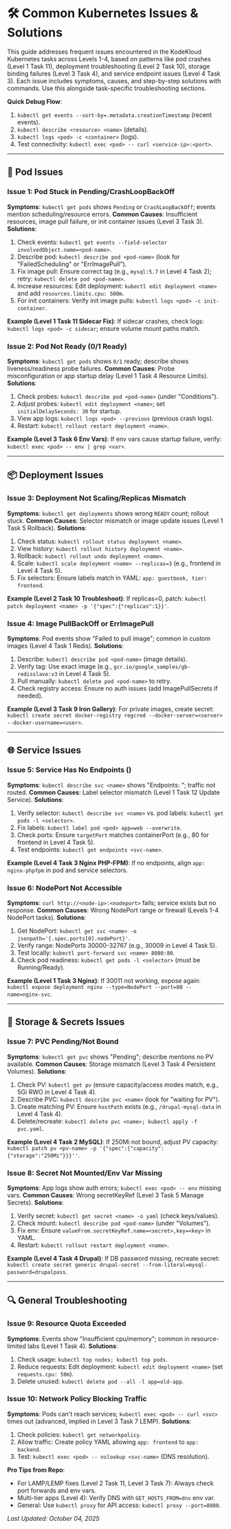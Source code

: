 # 🛠️ Common Kubernetes Issues & Solutions

This guide addresses frequent issues encountered in the KodeKloud Kubernetes tasks across Levels 1-4, based on patterns like pod crashes (Level 1 Task 11), deployment troubleshooting (Level 2 Task 10), storage binding failures (Level 3 Task 4), and service endpoint issues (Level 4 Task 3). Each issue includes symptoms, causes, and step-by-step solutions with commands. Use this alongside task-specific troubleshooting sections.

**Quick Debug Flow**:
1. `kubectl get events --sort-by=.metadata.creationTimestamp` (recent events).
2. `kubectl describe <resource> <name>` (details).
3. `kubectl logs <pod> -c <container>` (logs).
4. Test connectivity: `kubectl exec <pod> -- curl <service-ip>:<port>`.

---

## 🐳 Pod Issues

### Issue 1: Pod Stuck in Pending/CrashLoopBackOff
**Symptoms**: `kubectl get pods` shows `Pending` or `CrashLoopBackOff`; events mention scheduling/resource errors.
**Common Causes**: Insufficient resources, image pull failure, or init container issues (Level 3 Task 3).
**Solutions**:
1. Check events: `kubectl get events --field-selector involvedObject.name=<pod-name>`.
2. Describe pod: `kubectl describe pod <pod-name>` (look for "FailedScheduling" or "ErrImagePull").
3. Fix image pull: Ensure correct tag (e.g., `mysql:5.7` in Level 4 Task 2); retry: `kubectl delete pod <pod-name>`.
4. Increase resources: Edit deployment: `kubectl edit deployment <name>` and add `resources.limits.cpu: 500m`.
5. For init containers: Verify init image pulls: `kubectl logs <pod> -c init-container`.

**Example (Level 1 Task 11 Sidecar Fix)**: If sidecar crashes, check logs: `kubectl logs <pod> -c sidecar`; ensure volume mount paths match.

### Issue 2: Pod Not Ready (0/1 Ready)
**Symptoms**: `kubectl get pods` shows `0/1` ready; describe shows liveness/readiness probe failures.
**Common Causes**: Probe misconfiguration or app startup delay (Level 1 Task 4 Resource Limits).
**Solutions**:
1. Check probes: `kubectl describe pod <pod-name>` (under "Conditions").
2. Adjust probes: `kubectl edit deployment <name>`; set `initialDelaySeconds: 30` for startup.
3. View app logs: `kubectl logs <pod> --previous` (previous crash logs).
4. Restart: `kubectl rollout restart deployment <name>`.

**Example (Level 3 Task 6 Env Vars)**: If env vars cause startup failure, verify: `kubectl exec <pod> -- env | grep <var>`.

---

## 📦 Deployment Issues

### Issue 3: Deployment Not Scaling/Replicas Mismatch
**Symptoms**: `kubectl get deployments` shows wrong `READY` count; rollout stuck.
**Common Causes**: Selector mismatch or image update issues (Level 1 Task 5 Rollback).
**Solutions**:
1. Check status: `kubectl rollout status deployment <name>`.
2. View history: `kubectl rollout history deployment <name>`.
3. Rollback: `kubectl rollout undo deployment <name>`.
4. Scale: `kubectl scale deployment <name> --replicas=3` (e.g., frontend in Level 4 Task 5).
5. Fix selectors: Ensure labels match in YAML: `app: guestbook, tier: frontend`.

**Example (Level 2 Task 10 Troubleshoot)**: If replicas=0, patch: `kubectl patch deployment <name> -p '{"spec":{"replicas":1}}'`.

### Issue 4: Image PullBackOff or ErrImagePull
**Symptoms**: Pod events show "Failed to pull image"; common in custom images (Level 4 Task 1 Redis).
**Solutions**:
1. Describe: `kubectl describe pod <pod-name>` (image details).
2. Verify tag: Use exact image (e.g., `gcr.io/google_samples/gb-redisslave:v3` in Level 4 Task 5).
3. Pull manually: `kubectl delete pod <pod-name>` to retry.
4. Check registry access: Ensure no auth issues (add ImagePullSecrets if needed).

**Example (Level 3 Task 9 Iron Gallery)**: For private images, create secret: `kubectl create secret docker-registry regcred --docker-server=<server> --docker-username=<user>`.

---

## 🌐 Service Issues

### Issue 5: Service Has No Endpoints (<none>)
**Symptoms**: `kubectl describe svc <name>` shows "Endpoints: <none>"; traffic not routed.
**Common Causes**: Label selector mismatch (Level 1 Task 12 Update Service).
**Solutions**:
1. Verify selector: `kubectl describe svc <name>` vs. pod labels: `kubectl get pods -l <selector>`.
2. Fix labels: `kubectl label pod <pod> app=web --overwrite`.
3. Check ports: Ensure `targetPort` matches containerPort (e.g., 80 for frontend in Level 4 Task 5).
4. Test endpoints: `kubectl get endpoints <svc-name>`.

**Example (Level 4 Task 3 Nginx PHP-FPM)**: If no endpoints, align `app: nginx-phpfpm` in pod and service selectors.

### Issue 6: NodePort Not Accessible
**Symptoms**: `curl http://<node-ip>:<nodeport>` fails; service exists but no response.
**Common Causes**: Wrong NodePort range or firewall (Levels 1-4 NodePort tasks).
**Solutions**:
1. Get NodePort: `kubectl get svc <name> -o jsonpath='{.spec.ports[0].nodePort}'`.
2. Verify range: NodePorts 30000-32767 (e.g., 30009 in Level 4 Task 5).
3. Test locally: `kubectl port-forward svc <name> 8080:80`.
4. Check pod readiness: `kubectl get pods -l <selector>` (must be Running/Ready).

**Example (Level 1 Task 3 Nginx)**: If 30011 not working, expose again: `kubectl expose deployment nginx --type=NodePort --port=80 --name=nginx-svc`.

---

## 💾 Storage & Secrets Issues

### Issue 7: PVC Pending/Not Bound
**Symptoms**: `kubectl get pvc` shows "Pending"; describe mentions no PV available.
**Common Causes**: Storage mismatch (Level 3 Task 4 Persistent Volumes).
**Solutions**:
1. Check PV: `kubectl get pv` (ensure capacity/access modes match, e.g., 5Gi RWO in Level 4 Task 4).
2. Describe PVC: `kubectl describe pvc <name>` (look for "waiting for PV").
3. Create matching PV: Ensure `hostPath` exists (e.g., `/drupal-mysql-data` in Level 4 Task 4).
4. Delete/recreate: `kubectl delete pvc <name>; kubectl apply -f pvc.yaml`.

**Example (Level 4 Task 2 MySQL)**: If 250Mi not bound, adjust PV capacity: `kubectl patch pv <pv-name> -p '{"spec":{"capacity":{"storage":"250Mi"}}}''`.

### Issue 8: Secret Not Mounted/Env Var Missing
**Symptoms**: App logs show auth errors; `kubectl exec <pod> -- env` missing vars.
**Common Causes**: Wrong secretKeyRef (Level 3 Task 5 Manage Secrets).
**Solutions**:
1. Verify secret: `kubectl get secret <name> -o yaml` (check keys/values).
2. Check mount: `kubectl describe pod <pod-name>` (under "Volumes").
3. Fix env: Ensure `valueFrom.secretKeyRef.name=<secret>,key=<key>` in YAML.
4. Restart: `kubectl rollout restart deployment <name>`.

**Example (Level 4 Task 4 Drupal)**: If DB password missing, recreate secret: `kubectl create secret generic drupal-secret --from-literal=mysql-password=drupalpass`.

---

## 🔍 General Troubleshooting

### Issue 9: Resource Quota Exceeded
**Symptoms**: Events show "Insufficient cpu/memory"; common in resource-limited labs (Level 1 Task 4).
**Solutions**:
1. Check usage: `kubectl top nodes; kubectl top pods`.
2. Reduce requests: Edit deployment: `kubectl edit deployment <name>` (set `requests.cpu: 50m`).
3. Delete unused: `kubectl delete pod --all -l app=old-app`.

### Issue 10: Network Policy Blocking Traffic
**Symptoms**: Pods can't reach services; `kubectl exec <pod> -- curl <svc>` times out (advanced, implied in Level 3 Task 7 LEMP).
**Solutions**:
1. Check policies: `kubectl get networkpolicy`.
2. Allow traffic: Create policy YAML allowing `app: frontend` to `app: backend`.
3. Test: `kubectl exec <pod> -- nslookup <svc-name>` (DNS resolution).

**Pro Tips from Repo**:
- For LAMP/LEMP fixes (Level 2 Task 11, Level 3 Task 7): Always check port forwards and env vars.
- Multi-tier apps (Level 4): Verify DNS with `GET_HOSTS_FROM=dns` env var.
- General: Use `kubectl proxy` for API access: `kubectl proxy --port=8080`.

*Last Updated: October 04, 2025*